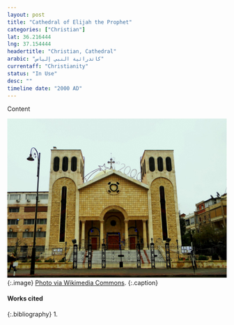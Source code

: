 ```yaml
---
layout: post
title: "Cathedral of Elijah the Prophet"
categories: ["Christian"]
lat: 36.216444
lng: 37.154444
headertitle: "Christian, Cathedral"
arabic: "كاتدرائية النبي إلياس"
currentaff: "Christianity"
status: "In Use"
desc: ""
timeline date: "2000 AD"
---
```

Content

![Cathedral of Elijah the Prophet](images/elijah.jpeg)
   {:.image}
[Photo via Wikimedia Commons](https://commons.wikimedia.org/wiki/File:Saint_Elijah_the_Prophet%27s_Cathedral,_Aleppo.jpg).
   {:.caption}

#### Works cited

{:.bibliography}
1. 